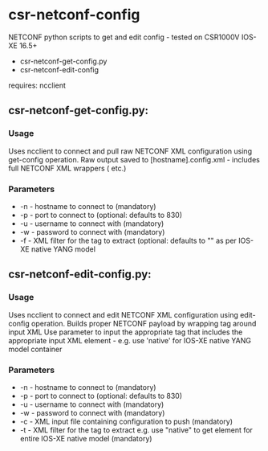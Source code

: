 # csr-netconf-config
NETCONF python scripts to get and edit config - tested on CSR1000V IOS-XE 16.5+
* csr-netconf-get-config.py
* csr-netconf-edit-config

requires: ncclient

## csr-netconf-get-config.py:
### Usage
Uses ncclient to connect and pull raw NETCONF XML configuration using get-config operation.
Raw output saved to [hostname].config.xml - includes full NETCONF XML wrappers (<reply> etc.)

### Parameters
 * -n - hostname to connect to (mandatory)
 * -p - port to connect to (optional: defaults to 830)
 * -u - username to connect with (mandatory)
 * -w - password to connect with (mandatory)
 * -f - XML filter for the tag to extract (optional: defaults to "<native></native>" as per IOS-XE native YANG model

## csr-netconf-edit-config.py:
### Usage
Uses ncclient to connect and edit NETCONF XML configuration using edit-config operation.
Builds proper NETCONF payload by wrapping <config></config> tag around input XML
Use parameter to input the appropriate tag that includes the appropriate input XML element - e.g. use 'native' for IOS-XE native YANG model container

### Parameters
 * -n - hostname to connect to (mandatory)
 * -p - port to connect to (optional: defaults to 830)
 * -u - username to connect with (mandatory)
 * -w - password to connect with (mandatory)
 * -c - XML input file containing configuration to push (mandatory)
 * -t - XML filter for the tag to extract e.g. use "native" to get element for entire IOS-XE native model  (mandatory)
